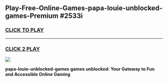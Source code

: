 
## Play-Free-Online-Games-papa-louie-unblocked-games-Premium #2533i
<h3>
<a href="https://premium.freeplayer.one?title=papa-louie-unblocked-games&ref=8M">CLICK TO PLAY</a></h3>
<hr>

<h3>
<a href="https://premium.freeplayer.one?title=papa-louie-unblocked-games&ref=8M">CLICK 2 PLAY</a>
  
</h3>

<a href="https://premium.freeplayer.one?title=papa-louie-unblocked-games&ref=8M"><img src="https://clearcache.store/games.png"></a>


**papa-louie-unblocked-games games unblocked: Your Gateway to Fun and Accessible Online Gaming**
